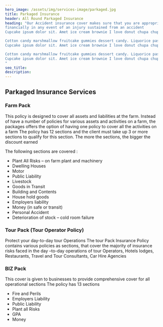 ```yaml
---
hero_image: /assets/img/services-image/parkaged.jpg
title: Parkaged Insurance
header: All Round Parkaged Insurance
heading: "Our Accident insurance cover makes sure that you are appropriately
financially in any event of an injury sustained from an accident
Cupcake ipsum dolor sit. Amet ice cream brownie I love donut chupa chups liquorice marshmallow danish. Dessert pastry wafer jelly ice cream bonbon sugar plum toffee. Chupa chups chocolate bar cotton candy lollipop cheesecake oat cake.

Cotton candy marshmallow fruitcake gummies dessert candy. Liquorice pastry muffin cupcake chocolate bar gingerbread wafer. I love candy canes marzipan I love cotton candy cookie danish I love chocolate cake.
Cupcake ipsum dolor sit. Amet ice cream brownie I love donut chupa chups liquorice marshmallow danish. Dessert pastry wafer jelly ice cream bonbon sugar plum toffee. Chupa chups chocolate bar cotton candy lollipop cheesecake oat cake.

Cotton candy marshmallow fruitcake gummies dessert candy. Liquorice pastry muffin cupcake chocolate bar gingerbread wafer. I love candy canes marzipan I love cotton candy cookie danish I love chocolate cake.
Cupcake ipsum dolor sit. Amet ice cream brownie I love donut chupa chups liquorice marshmallow danish. Dessert pastry wafer jelly
"
seo_title:
description:
---
```


## Parkaged Insurance Services

### Farm Pack
This policy is designed to cover all assets and liabilities at the farm. Instead of have a number of policies for various assets and activities on a farm, the packages offers the option of having one policy to cover all the activities on a farm The policy has 12 sections and the client must take up 3 or more sections to qualify for this section. The more the sections, the bigger the discount earned

The following sections are covered :

<ul class="features-list">
<li><i class="fas fa-check"></i>Plant All Risks – on farm plant and machinery</li>
<li><i class="fas fa-check"></i>Dwelling Houses</li>
<li><i class="fas fa-check"></i>Motor</li>
<li><i class="fas fa-check"></i>Public Liability</li>
<li><i class="fas fa-check"></i>Livestock</li>
<li><i class="fas fa-check"></i>Goods in Transit</li>
<li><i class="fas fa-check"></i>Building and Contents</li>
<li><i class="fas fa-check"></i>House hold goods</li>
<li><i class="fas fa-check"></i>Employers liability</li>
<li><i class="fas fa-check"></i>Money (in safe or transit)</li>
<li><i class="fas fa-check"></i>
Personal Accident</li>
<li><i class="fas fa-check"></i>Deterioration of stock – cold room failure</li>
</ul>


### Tour Pack (Tour Operator Policy)
Protect your day-to-day tour Operations
The tour Pack Insurance Policy contains various policies as sections, that cover the majority of insurance risks faced in the day –to-day operations of tour Operators, Hotels lodges, Restaurants, Travel and Tour Consultants, Car Hire Agencies

### BIZ Pack
This cover is given to businesses to provide comprehensive cover for all operational sections The policy has 13 sections

<ul class="features-list">
<li><i class="fas fa-check"></i>Fire and Perils</li>
<li><i class="fas fa-check"></i>Employers Liability</li>
<li><i class="fas fa-check"></i>Public Liability</li>
<li><i class="fas fa-check"></i>Plant all Risks</li>
<li><i class="fas fa-check"></i>GPA</li>
<li><i class="fas fa-check"></i>Money</li>
</ul>















